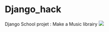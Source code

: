 # Django_hack
Django School projet :  Make a Music librairy
<img src="biblio/static/biblio/image" />
